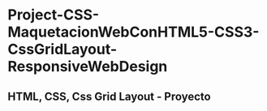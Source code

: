 # Project-CSS-MaquetacionWebConHTML5-CSS3-CssGridLayout-ResponsiveWebDesign
## HTML, CSS, Css Grid Layout - Proyecto
